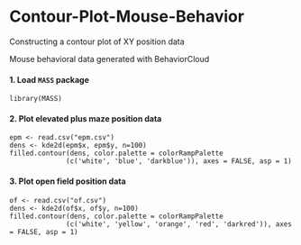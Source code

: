 # Contour-Plot-Mouse-Behavior
Constructing a contour plot of XY position data  

Mouse behavioral data generated with BehaviorCloud

#### 1. Load ```MASS``` package

```
library(MASS)
```

#### 2. Plot elevated plus maze position data

```
epm <- read.csv("epm.csv")
dens <- kde2d(epm$x, epm$y, n=100)
filled.contour(dens, color.palette = colorRampPalette
              (c('white', 'blue', 'darkblue')), axes = FALSE, asp = 1)
```

#### 3. Plot open field position data

```
of <- read.csv("of.csv")
dens <- kde2d(of$x, of$y, n=100)
filled.contour(dens, color.palette = colorRampPalette
              (c('white', 'yellow', 'orange', 'red', 'darkred')), axes = FALSE, asp = 1)
```

